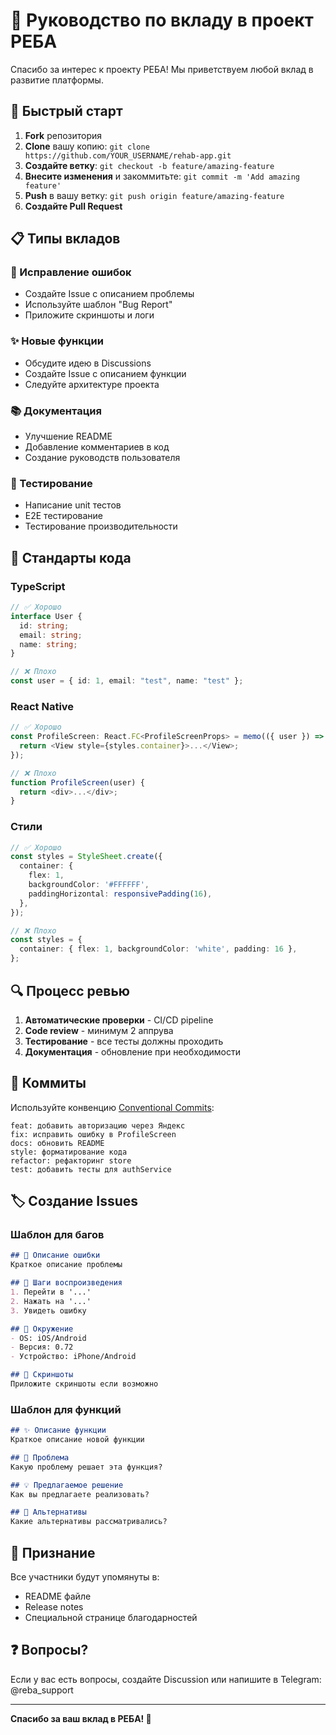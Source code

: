 # 🤝 Руководство по вкладу в проект РЕБА

Спасибо за интерес к проекту РЕБА! Мы приветствуем любой вклад в развитие платформы.

## 🚀 Быстрый старт

1. **Fork** репозитория
2. **Clone** вашу копию: `git clone https://github.com/YOUR_USERNAME/rehab-app.git`
3. **Создайте ветку**: `git checkout -b feature/amazing-feature`
4. **Внесите изменения** и закоммитьте: `git commit -m 'Add amazing feature'`
5. **Push** в вашу ветку: `git push origin feature/amazing-feature`
6. **Создайте Pull Request**

## 📋 Типы вкладов

### 🐛 Исправление ошибок
- Создайте Issue с описанием проблемы
- Используйте шаблон "Bug Report"
- Приложите скриншоты и логи

### ✨ Новые функции
- Обсудите идею в Discussions
- Создайте Issue с описанием функции
- Следуйте архитектуре проекта

### 📚 Документация
- Улучшение README
- Добавление комментариев в код
- Создание руководств пользователя

### 🧪 Тестирование
- Написание unit тестов
- E2E тестирование
- Тестирование производительности

## 🎯 Стандарты кода

### TypeScript
```typescript
// ✅ Хорошо
interface User {
  id: string;
  email: string;
  name: string;
}

// ❌ Плохо
const user = { id: 1, email: "test", name: "test" };
```

### React Native
```typescript
// ✅ Хорошо
const ProfileScreen: React.FC<ProfileScreenProps> = memo(({ user }) => {
  return <View style={styles.container}>...</View>;
});

// ❌ Плохо
function ProfileScreen(user) {
  return <div>...</div>;
}
```

### Стили
```typescript
// ✅ Хорошо
const styles = StyleSheet.create({
  container: {
    flex: 1,
    backgroundColor: '#FFFFFF',
    paddingHorizontal: responsivePadding(16),
  },
});

// ❌ Плохо
const styles = {
  container: { flex: 1, backgroundColor: 'white', padding: 16 },
};
```

## 🔍 Процесс ревью

1. **Автоматические проверки** - CI/CD pipeline
2. **Code review** - минимум 2 аппрува
3. **Тестирование** - все тесты должны проходить
4. **Документация** - обновление при необходимости

## 📝 Коммиты

Используйте конвенцию [Conventional Commits](https://www.conventionalcommits.org/):

```
feat: добавить авторизацию через Яндекс
fix: исправить ошибку в ProfileScreen
docs: обновить README
style: форматирование кода
refactor: рефакторинг store
test: добавить тесты для authService
```

## 🏷️ Создание Issues

### Шаблон для багов
```markdown
## 🐛 Описание ошибки
Краткое описание проблемы

## 🔄 Шаги воспроизведения
1. Перейти в '...'
2. Нажать на '...'
3. Увидеть ошибку

## 📱 Окружение
- OS: iOS/Android
- Версия: 0.72
- Устройство: iPhone/Android

## 📸 Скриншоты
Приложите скриншоты если возможно
```

### Шаблон для функций
```markdown
## ✨ Описание функции
Краткое описание новой функции

## 🎯 Проблема
Какую проблему решает эта функция?

## 💡 Предлагаемое решение
Как вы предлагаете реализовать?

## 🔄 Альтернативы
Какие альтернативы рассматривались?
```

## 🎉 Признание

Все участники будут упомянуты в:
- README файле
- Release notes
- Специальной странице благодарностей

## ❓ Вопросы?

Если у вас есть вопросы, создайте Discussion или напишите в Telegram: @reba_support

---

**Спасибо за ваш вклад в РЕБА! 🚀**
